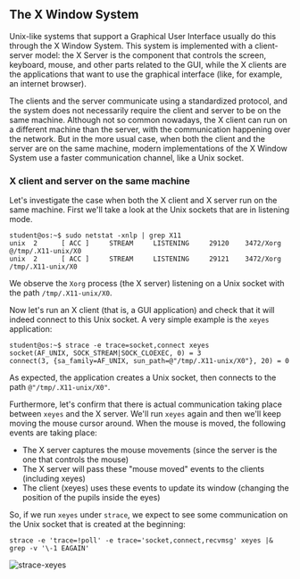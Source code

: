 ## The X Window System

Unix-like systems that support a Graphical User Interface usually do this through the X Window System.
This system is implemented with a client-server model: the X Server is the component that controls the screen, keyboard, mouse, and other parts related to the GUI, while the X clients are the applications that want to use the graphical interface (like, for example, an internet browser).

The clients and the server communicate using a standardized protocol, and the system does not necessarily require the client and server to be on the same machine.
Although not so common nowadays, the X client can run on a different machine than the server, with the communication happening over the network.
But in the more usual case, when both the client and the server are on the same machine, modern implementations of the X Window System use a faster communication channel, like a Unix socket.

### X client and server on the same machine

Let's investigate the case when both the X client and X server run on the same machine.
First we'll take a look at the Unix sockets that are in listening mode.

```console
student@os:~$ sudo netstat -xnlp | grep X11
unix  2      [ ACC ]     STREAM     LISTENING     29120    3472/Xorg            @/tmp/.X11-unix/X0
unix  2      [ ACC ]     STREAM     LISTENING     29121    3472/Xorg            /tmp/.X11-unix/X0
```

We observe the `Xorg` process (the X server) listening on a Unix socket with the path `/tmp/.X11-unix/X0`.

Now let's run an X client (that is, a GUI application) and check that it will indeed connect to this Unix socket.
A very simple example is the `xeyes` application:

```console
student@os:~$ strace -e trace=socket,connect xeyes
socket(AF_UNIX, SOCK_STREAM|SOCK_CLOEXEC, 0) = 3
connect(3, {sa_family=AF_UNIX, sun_path=@"/tmp/.X11-unix/X0"}, 20) = 0
```

As expected, the application creates a Unix socket, then connects to the path `@"/tmp/.X11-unix/X0"`.

Furthermore, let's confirm that there is actual communication taking place between `xeyes` and the X server.
We'll run `xeyes` again and then we'll keep moving the mouse cursor around.
When the mouse is moved, the following events are taking place:

- The X server captures the mouse movements (since the server is the one that controls the mouse)
- The X server will pass these "mouse moved" events to the clients (including xeyes)
- The client (xeyes) uses these events to update its window (changing the position of the pupils inside the eyes)

So, if we run `xeyes` under `strace`, we expect to see some communication on the Unix socket that is created at the beginning:

```console
strace -e 'trace=!poll' -e trace='socket,connect,recvmsg' xeyes |& grep -v '\-1 EAGAIN'
```

![strace-xeyes](../media/strace_xeyes.gif)
